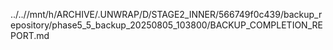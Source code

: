 ../..//mnt/h/ARCHIVE/.UNWRAP/D/STAGE2_INNER/566749f0c439/backup_repository/phase5_5_backup_20250805_103800/BACKUP_COMPLETION_REPORT.md